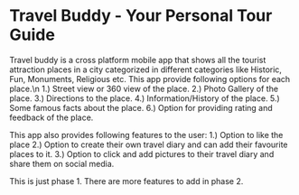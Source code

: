# Travel Buddy - Your Personal Tour Guide
Travel buddy is a cross platform mobile app that shows all the tourist attraction places in a city categorized in different categories 
like Historic, Fun, Monuments, Religious etc. 
This app provide following options for each place.\n
1.) Street view or 360 view of the place.
2.) Photo Gallery of the place.
3.) Directions to the place.
4.) Information/History of the place.
5.) Some famous facts about the place.
6.) Option for providing rating and feedback of the place.

This app also provides following features to the user:
1.) Option to like the place
2.) Option to create their own travel diary and can add their favourite places to it.
3.) Option to click and add pictures to their travel diary and share them on social media. 

This is just phase 1. 
There are more features to add in phase 2.
